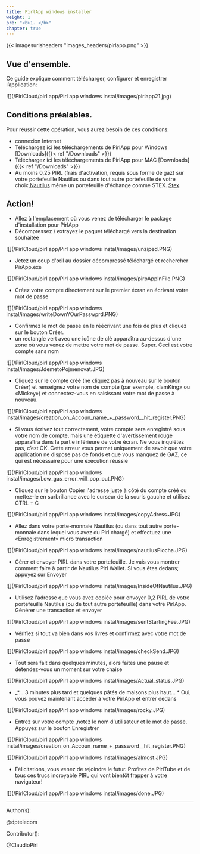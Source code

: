 ```yaml
---
title: PirlApp windows installer
weight: 1
pre: "<b>1. </b>"
chapter: true
---
```

{{< imagesurlsheaders "images_headers/pirlapp.png" >}}

## Vue d'ensemble.

Ce guide explique comment télécharger, configurer et enregistrer l’application:  

![](/PirlCloud/pirl app/Pirl app windows instal/images/pirlapp21.jpg)

## Conditions préalables.

Pour réussir cette opération, vous aurez besoin de ces conditions:  

* connexion Internet  
* Téléchargez ici les téléchargements de PirlApp pour Windows [Downloads]({{< ref "/Downloads" >}})
* Téléchargez ici les téléchargements de PirlApp pour MAC [Downloads]({{< ref "/Downloads" >}})
* Au moins 0,25 PIRL (frais d'activation, requis sous forme de gaz) sur votre portefeuille Nautilus ou dans tout autre portefeuille de votre choix,[Nautilus](https://pirl.io/en/nautilus-wallet/)  même un portefeuille d'échange comme STEX. [Stex](https://www.stex.com).

## Action!

* Allez à l'emplacement où vous venez de télécharger le package d'installation pour PirlApp
* Décompressez / extrayez le paquet téléchargé vers la destination souhaitée

![](/PirlCloud/pirl app/Pirl app windows instal/images/unziped.PNG)

* Jetez un coup d'œil au dossier décompressé téléchargé et rechercher PirApp.exe

![](/PirlCloud/pirl app/Pirl app windows instal/images/pirpAppInFile.PNG)

* Créez votre compte directement sur le premier écran en écrivant votre mot de passe

![](/PirlCloud/pirl app/Pirl app windows instal/images/writeDownYOurPasswprd.PNG)

* Confirmez le mot de passe en le réécrivant une fois de plus et cliquez sur le bouton Créer.
* un rectangle vert avec une icône de clé apparaîtra au-dessus d'une zone où vous venez de mettre votre mot de passe. Super. Ceci est votre compte sans nom

![](/PirlCloud/pirl app/Pirl app windows instal/images/JdemetoPojmenovat.JPG)

* Cliquez sur le compte créé (ne cliquez pas à nouveau sur le bouton Créer) et renseignez votre nom de compte (par exemple, «IamKing» ou «Mickey») et connectez-vous en saisissant votre mot de passe à nouveau.

![](/PirlCloud/pirl app/Pirl app windows instal/images/creation_on_Accoun_name_+_password__hit_register.PNG)

* Si vous écrivez tout correctement, votre compte sera enregistré sous votre nom de compte, mais une étiquette d'avertissement rouge apparaîtra dans la partie inférieure de votre écran. Ne vous inquiétez pas, c’est OK. Cette erreur vous permet uniquement de savoir que votre application ne dispose pas de fonds et que vous manquez de GAZ, ce qui est nécessaire pour une exécution réussie

![](/PirlCloud/pirl app/Pirl app windows instal/images/Low_gas_error_will_pop_out.PNG)

* Cliquez sur le bouton Copier l'adresse juste à côté du compte créé ou mettez-le en surbrillance avec le curseur de la souris gauche et utilisez CTRL + C

![](/PirlCloud/pirl app/Pirl app windows instal/images/copyAdress.JPG)

* Allez dans votre porte-monnaie Nautilus (ou dans tout autre porte-monnaie dans lequel vous avez du Pirl chargé) et effectuez une «Enregistrement» micro transaction

![](/PirlCloud/pirl app/Pirl app windows instal/images/nautilusPlocha.JPG)

* Gérer et envoyer PIRL dans votre portefeuille. Je vais vous montrer comment faire à partir de Nautilus Pirl Wallet. Si vous êtes dedans; appuyez sur Envoyer

![](/PirlCloud/pirl app/Pirl app windows instal/images/InsideOfNautilus.JPG)

* Utilisez l'adresse que vous avez copiée pour envoyer 0,2 PIRL de votre portefeuille Nautilus (ou de tout autre portefeuille) dans votre PirlApp. Générer une transaction et envoyer

![](/PirlCloud/pirl app/Pirl app windows instal/images/sentStartingFee.JPG)

* Vérifiez si tout va bien dans vos livres et confirmez avec votre mot de passe

![](/PirlCloud/pirl app/Pirl app windows instal/images/checkSend.JPG)

* Tout sera fait dans quelques minutes, alors faites une pause et détendez-vous un moment sur votre chaise

![](/PirlCloud/pirl app/Pirl app windows instal/images/Actual_status.JPG)

* _*… 3 minutes plus tard et quelques pâtés de maisons plus haut… * Oui, vous pouvez maintenant accéder à votre PirlApp et entrer dedans

![](/PirlCloud/pirl app/Pirl app windows instal/images/rocky.JPG)

* Entrez sur votre compte ,notez le nom d'utilisateur et le mot de passe. Appuyez sur le bouton Enregistrer

![](/PirlCloud/pirl app/Pirl app windows instal/images/creation_on_Accoun_name_+_password__hit_register.PNG)

![](/PirlCloud/pirl app/Pirl app windows instal/images/almost.JPG)

* Félicitations, vous venez de rejoindre le futur. Profitez de PirlTube et de tous ces trucs incroyable PIRL qui vont bientôt frapper à votre navigateur!

![](/PirlCloud/pirl app/Pirl app windows instal/images/done.JPG)

---

Author(s):  

@dptelecom

Contributor():  

@ClaudioPirl
